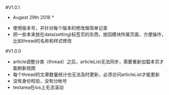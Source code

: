 #V1.0.1 
* Augest 29th 2016 *
- 使用版本号，并针对每个版本的修改做简单记录
- 把一些本来放在data(setting)标签页的东西，放回模块所属页面，方便操作，比如thread的名称和样式修改

#V1.0.0

* article调整分类（thread）之后，articleList无法同步，需要重新加载本页才能刷新视图
* 每个thread的文章数量统计也无法及时更新，必须访问articleList才能更新
* 没有身份校验，没有分帐号
* textarea在ios上无法滚动